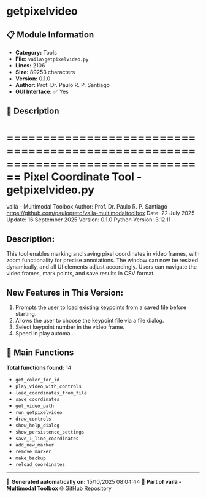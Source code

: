 # getpixelvideo

## 📋 Module Information

- **Category:** Tools
- **File:** `vaila\getpixelvideo.py`
- **Lines:** 2106
- **Size:** 89253 characters
- **Version:** 0.1.0
- **Author:** Prof. Dr. Paulo R. P. Santiago
- **GUI Interface:** ✅ Yes

## 📖 Description


================================================================================
Pixel Coordinate Tool - getpixelvideo.py
================================================================================
vailá - Multimodal Toolbox
Author: Prof. Dr. Paulo R. P. Santiago
https://github.com/paulopreto/vaila-multimodaltoolbox
Date: 22 July 2025
Update: 16 September 2025
Version: 0.1.0
Python Version: 3.12.11

Description:
------------
This tool enables marking and saving pixel coordinates in video frames, with
zoom functionality for precise annotations. The window can now be resized dynamically,
and all UI elements adjust accordingly. Users can navigate the video frames, mark
points, and save results in CSV format.

New Features in This Version:
------------------------------
1. Prompts the user to load existing keypoints from a saved file before starting.
2. Allows the user to choose the keypoint file via a file dialog.
3. Select keypoint number in the video frame.
4. Speed in play automa...

## 🔧 Main Functions

**Total functions found:** 14

- `get_color_for_id`
- `play_video_with_controls`
- `load_coordinates_from_file`
- `save_coordinates`
- `get_video_path`
- `run_getpixelvideo`
- `draw_controls`
- `show_help_dialog`
- `show_persistence_settings`
- `save_1_line_coordinates`
- `add_new_marker`
- `remove_marker`
- `make_backup`
- `reload_coordinates`




---

📅 **Generated automatically on:** 15/10/2025 08:04:44
🔗 **Part of vailá - Multimodal Toolbox**
🌐 [GitHub Repository](https://github.com/vaila-multimodaltoolbox/vaila)
